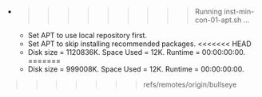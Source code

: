 * >>>>>>>>> Running inst-min-con-01-apt.sh ...
  * Set APT to use local repository first.
  * Set APT to skip installing recommended packages.
<<<<<<< HEAD
  * Disk size = 1120836K. Space Used = 12K. Runtime = 00:00:00:00.
=======
  * Disk size = 999008K. Space Used = 12K. Runtime = 00:00:00:00.
>>>>>>> refs/remotes/origin/bullseye

